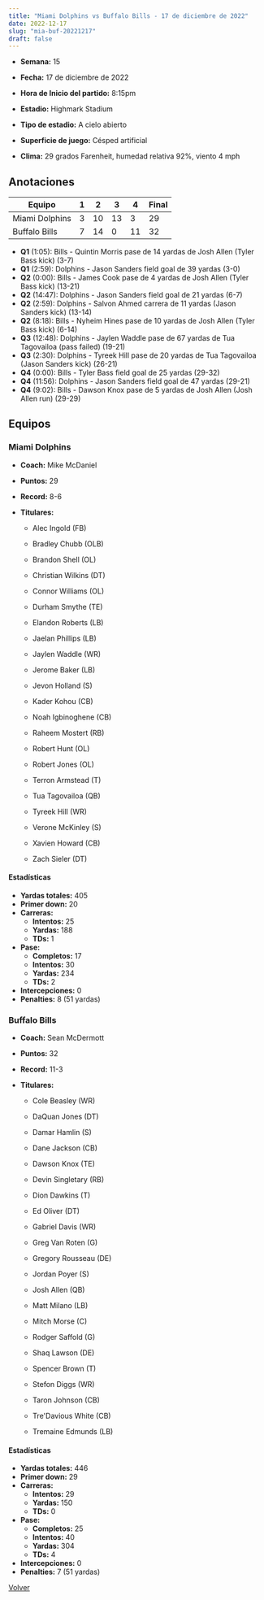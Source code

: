 ```yaml
---
title: "Miami Dolphins vs Buffalo Bills - 17 de diciembre de 2022"
date: 2022-12-17
slug: "mia-buf-20221217"
draft: false
---
```


* **Semana:** 15
* **Fecha:** 17 de diciembre de 2022

* **Hora de Inicio del partido:** 8:15pm
* **Estadio:** Highmark Stadium
* **Tipo de estadio:** A cielo abierto
* **Superficie de juego:** Césped artificial
* **Clima:** 29 grados Farenheit, humedad relativa 92%, viento 4 mph





## Anotaciones
| Equipo | 1 | 2 | 3 | 4 | Final |
|--------|---|---|---|---|-------|
| Miami Dolphins  | 3 | 10 | 13 | 3  | 29 |
| Buffalo Bills  | 7 | 14 | 0 | 11  | 32 |
* **Q1** (1:05): Bills - Quintin Morris pase de 14 yardas de Josh Allen (Tyler Bass kick) (3-7)
* **Q1** (2:59): Dolphins - Jason Sanders field goal de 39 yardas (3-0)
* **Q2** (0:00): Bills - James Cook pase de 4 yardas de Josh Allen (Tyler Bass kick) (13-21)
* **Q2** (14:47): Dolphins - Jason Sanders field goal de 21 yardas (6-7)
* **Q2** (2:59): Dolphins - Salvon Ahmed carrera de 11 yardas (Jason Sanders kick) (13-14)
* **Q2** (8:18): Bills - Nyheim Hines pase de 10 yardas de Josh Allen (Tyler Bass kick) (6-14)
* **Q3** (12:48): Dolphins - Jaylen Waddle pase de 67 yardas de Tua Tagovailoa (pass failed) (19-21)
* **Q3** (2:30): Dolphins - Tyreek Hill pase de 20 yardas de Tua Tagovailoa (Jason Sanders kick) (26-21)
* **Q4** (0:00): Bills - Tyler Bass field goal de 25 yardas (29-32)
* **Q4** (11:56): Dolphins - Jason Sanders field goal de 47 yardas (29-21)
* **Q4** (9:02): Bills - Dawson Knox pase de 5 yardas de Josh Allen (Josh Allen run) (29-29)


## Equipos


### Miami Dolphins
* **Coach:** Mike McDaniel
* **Puntos:** 29
* **Record:** 8-6
* **Titulares:** 

  * Alec Ingold (FB) 

  * Bradley Chubb (OLB) 

  * Brandon Shell (OL) 

  * Christian Wilkins (DT) 

  * Connor Williams (OL) 

  * Durham Smythe (TE) 

  * Elandon Roberts (LB) 

  * Jaelan Phillips (LB) 

  * Jaylen Waddle (WR) 

  * Jerome Baker (LB) 

  * Jevon Holland (S) 

  * Kader Kohou (CB) 

  * Noah Igbinoghene (CB) 

  * Raheem Mostert (RB) 

  * Robert Hunt (OL) 

  * Robert Jones (OL) 

  * Terron Armstead (T) 

  * Tua Tagovailoa (QB) 

  * Tyreek Hill (WR) 

  * Verone McKinley (S) 

  * Xavien Howard (CB) 

  * Zach Sieler (DT) 

#### Estadísticas
* **Yardas totales:** 405
* **Primer down:** 20
* **Carreras:**
  * **Intentos:** 25
  * **Yardas:** 188
  * **TDs:** 1
* **Pase:**
  * **Completos:** 17
  * **Intentos:** 30
  * **Yardas:** 234
  * **TDs:** 2
* **Intercepciones:** 0
* **Penalties:** 8 (51 yardas)

### Buffalo Bills
* **Coach:** Sean McDermott
* **Puntos:** 32
* **Record:** 11-3
* **Titulares:** 

  * Cole Beasley (WR) 

  * DaQuan Jones (DT) 

  * Damar Hamlin (S) 

  * Dane Jackson (CB) 

  * Dawson Knox (TE) 

  * Devin Singletary (RB) 

  * Dion Dawkins (T) 

  * Ed Oliver (DT) 

  * Gabriel Davis (WR) 

  * Greg Van Roten (G) 

  * Gregory Rousseau (DE) 

  * Jordan Poyer (S) 

  * Josh Allen (QB) 

  * Matt Milano (LB) 

  * Mitch Morse (C) 

  * Rodger Saffold (G) 

  * Shaq Lawson (DE) 

  * Spencer Brown (T) 

  * Stefon Diggs (WR) 

  * Taron Johnson (CB) 

  * Tre'Davious White (CB) 

  * Tremaine Edmunds (LB) 

#### Estadísticas
* **Yardas totales:** 446
* **Primer down:** 29
* **Carreras:**
  * **Intentos:** 29
  * **Yardas:** 150
  * **TDs:** 0
* **Pase:**
  * **Completos:** 25
  * **Intentos:** 40
  * **Yardas:** 304
  * **TDs:** 4
* **Intercepciones:** 0
* **Penalties:** 7 (51 yardas)


[Volver](/historia/2022)
